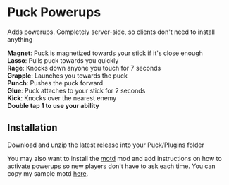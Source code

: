 # Puck Powerups
Adds powerups. Completely server-side, so clients don't need to install anything

<b>Magnet</b>: Puck is magnetized towards your stick if it's close enough<br/>
<b>Lasso</b>: Pulls puck towards you quickly<br/>
<b>Rage</b>: Knocks down anyone you touch for 7 seconds<br/>
<b>Grapple</b>: Launches you towards the puck<br/>
<b>Punch</b>: Pushes the puck forward<br/>
<b>Glue</b>: Puck attaches to your stick for 2 seconds<br/>
<b>Kick</b>: Knocks over the nearest enemy<br/>
<b>Double tap 1 to use your ability</b><br/>

## Installation 
Download and unzip the latest [release](https://github.com/wenright/Puck_Powerups/releases) into your Puck/Plugins folder

You may also want to install the [motd](https://github.com/NAsejevs/GAFURIXCustomMOTD) mod and add instructions on how to activate powerups so new players don't have to ask each time. You can copy my sample motd [here](https://github.com/wenright/Puck_Powerups/blob/main/motd.txt).
